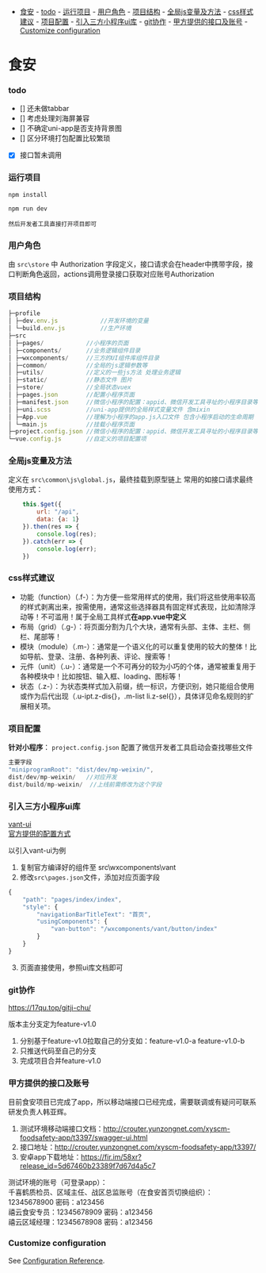 - [食安](#%e9%a3%9f%e5%ae%89)
		- [todo](#todo)
		- [运行项目](#%e8%bf%90%e8%a1%8c%e9%a1%b9%e7%9b%ae)
		- [用户角色](#%e7%94%a8%e6%88%b7%e8%a7%92%e8%89%b2)
		- [项目结构](#%e9%a1%b9%e7%9b%ae%e7%bb%93%e6%9e%84)
		- [全局js变量及方法](#%e5%85%a8%e5%b1%80js%e5%8f%98%e9%87%8f%e5%8f%8a%e6%96%b9%e6%b3%95)
		- [css样式建议](#css%e6%a0%b7%e5%bc%8f%e5%bb%ba%e8%ae%ae)
		- [项目配置](#%e9%a1%b9%e7%9b%ae%e9%85%8d%e7%bd%ae)
		- [引入三方小程序ui库](#%e5%bc%95%e5%85%a5%e4%b8%89%e6%96%b9%e5%b0%8f%e7%a8%8b%e5%ba%8fui%e5%ba%93)
		- [git协作](#git%e5%8d%8f%e4%bd%9c)
		- [甲方提供的接口及账号](#%e7%94%b2%e6%96%b9%e6%8f%90%e4%be%9b%e7%9a%84%e6%8e%a5%e5%8f%a3%e5%8f%8a%e8%b4%a6%e5%8f%b7)
		- [Customize configuration](#customize-configuration)

# 食安


### todo
- [] 还未做tabbar
- [] 考虑处理刘海屏兼容
- [] 不确定uni-app是否支持背景图
- [] 区分环境打包配置比较繁琐
- [x] 接口暂未调用
   
### 运行项目
```
npm install

npm run dev

然后开发者工具直接打开项目即可
```

### 用户角色   

由 `src\store` 中 Authorization 字段定义，接口请求会在header中携带字段，接口判断角色返回，actions调用登录接口获取对应账号Authorization   

### 项目结构
```js
├─profile
│ ├─dev.env.js            //开发环境的变量
│ └─build.env.js          //生产环境 
├─src
│ ├─pages/            //小程序的页面
│ ├─components/       //业务逻辑组件目录
│ ├─wxcomponents/     //三方的UI组件库组件目录
│ ├─common/           //全局的js逻辑参数等
│ ├─utils/            //定义的一些js方法 处理业务逻辑
│ ├─static/           //静态文件 图片
│ ├─store/            //全局状态vuex
│ ├─pages.json        //配置小程序页面
│ ├─manifest.json     //微信小程序的配置：appid、微信开发工具寻址的小程序目录等
│ ├─uni.scss          //uni-app提供的全局样式变量文件 含mixin
│ ├─App.vue           //理解为小程序的app.js入口文件 包含小程序启动的生命周期
│ └─main.js           //挂载小程序页面 
├─project.config.json //微信小程序的配置：appid、微信开发工具寻址的小程序目录等
└─vue.config.js       //自定义的项目配置项
```

### 全局js变量及方法  

定义在 `src\common\js\global.js`，最终挂载到原型链上
常用的如接口请求最终使用方式：
```js
	this.$get({
		url: "/api",
		data: {a: 1}
	}).then(res => {
		console.log(res);
	}).catch(err => {
		console.log(err);
	})
```  


### css样式建议   

- 功能（function）（.f-）：为方便一些常用样式的使用，我们将这些使用率较高的样式剥离出来，按需使用，通常这些选择器具有固定样式表现，比如清除浮动等！不可滥用！属于全局工具样式**在app.vue中定义**
- 布局（grid）（.g-）：将页面分割为几个大块，通常有头部、主体、主栏、侧栏、尾部等！
- 模块（module）（.m-）：通常是一个语义化的可以重复使用的较大的整体！比如导航、登录、注册、各种列表、评论、搜索等！
- 元件（unit）（.u-）：通常是一个不可再分的较为小巧的个体，通常被重复用于各种模块中！比如按钮、输入框、loading、图标等！
- 状态（.z-）：为状态类样式加入前缀，统一标识，方便识别，她只能组合使用或作为后代出现（.u-ipt.z-dis{}，.m-list li.z-sel{}），具体详见命名规则的扩展相关项。

### 项目配置

**针对小程序**： `project.config.json` 配置了微信开发者工具启动会查找哪些文件

```js
主要字段
"miniprogramRoot": "dist/dev/mp-weixin/",
dist/dev/mp-weixin/   //对应开发
dist/build/mp-weixin/  //上线前需修改为这个字段 
```

### 引入三方小程序ui库  
[vant-ui](https://youzan.github.io/vant-weapp/#/button)   
[官方提供的配置方式](https://uniapp.dcloud.io/frame?id=%E5%B0%8F%E7%A8%8B%E5%BA%8F%E7%BB%84%E4%BB%B6%E6%94%AF%E6%8C%81)

以引入vant-ui为例
1. 复制官方编译好的组件至 src\wxcomponents\vant
2. 修改`src\pages.json`文件，添加对应页面字段
```js
{
	"path": "pages/index/index",
	"style": {
		"navigationBarTitleText": "首页",
		"usingComponents": {
			"van-button": "/wxcomponents/vant/button/index"
		}
	}
}
```
3. 页面直接使用，参照ui库文档即可  

### git协作    
https://17qu.top/gitji-chu/  

版本主分支定为feature-v1.0
  
1. 分别基于feature-v1.0拉取自己的分支如：feature-v1.0-a feature-v1.0-b
2. 只推送代码至自己的分支
3. 完成项目合并feature-v1.0

### 甲方提供的接口及账号
目前食安项目已完成了app，所以移动端接口已经完成，需要联调或有疑问可联系研发负责人韩亚辉。
	
1. 测试环境移动端接口文档：http://crouter.yunzongnet.com/xyscm-foodsafety-app/t3397/swagger-ui.html
2. 接口地址：http://crouter.yunzongnet.com/xyscm-foodsafety-app/t3397/
3. 安卓app下载地址：https://fir.im/58xr?release_id=5d67460b23389f7d67d4a5c7
	
测试环境的账号（可登录app）：   
千喜鹤质检员、区域主任、战区总监账号（在食安首页切换组织）：12345678900     密码：a123456  
禧云食安专员：12345678909    密码：a123456   
禧云区域经理：12345678908    密码：a123456   

### Customize configuration
See [Configuration Reference](https://cli.vuejs.org/config/).
